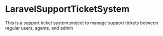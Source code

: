 # LaravelSupportTicketSystem
This is a support ticket system project to manage support tickets between regular users, agents, and admin
